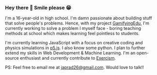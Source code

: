 ### Hey there 👋 Smile please 😁

I'm a 16-year-old in high school. I'm damn passionate about building stuff that solve people's problems. Hence, with my project [GamifyingEdu](https://github.com/JaPatGitHub/GamifyingEdu), I'm currently working to solve a problem I myself face - boring teaching methods at school which makes learning feel pointless to students.

I'm currently learning JavaScript with a focus on creative coding and physics simulations in [p5.js](https://p5js.org). I also know some python. I plan to further extend my skills in  Web Development & Machine Learning. I'm an open-source enthusiast and currently contribute to [Exercism](https://exercism.org). 

PS: Feel free to email me at japrad26@gmail.com. Would love to talk!!


<!--
**JaPatGitHub/JaPatGitHub** is a ✨ _special_ ✨ repository because its `README.md` (this file) appears on your GitHub profile.

Here are some ideas to get you started:

- 🔭 I’m currently working on ...
- 🌱 I’m currently learning ...
- 👯 I’m looking to collaborate on ...
- 🤔 I’m looking for help with ...
- 💬 Ask me about ...
- 📫 How to reach me: ...
- 😄 Pronouns: ...
- ⚡ Fun fact: ...
-->
